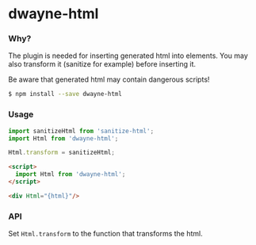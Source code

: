 # dwayne-html

### Why?

The plugin is needed for inserting generated html into elements. You
may also transform it (sanitize for example) before inserting it.

Be aware that generated html may contain dangerous scripts!

```bash
$ npm install --save dwayne-html
```

### Usage

```js
import sanitizeHtml from 'sanitize-html';
import Html from 'dwayne-html';

Html.transform = sanitizeHtml;
```

```html
<script>
  import Html from 'dwayne-html';
</script>

<div Html="{html}"/>
```

### API

Set `Html.transform` to the function that transforms the html.
